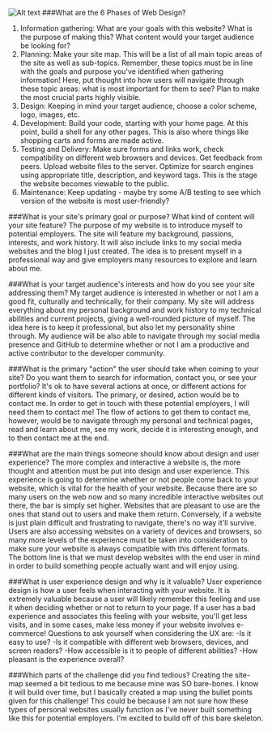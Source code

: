 ![Alt text](../site-map.png)
###What are the 6 Phases of Web Design?
1. Information gathering: What are your goals with this website? What is the purpose of making this? What content would your target audience be looking for?
2. Planning: Make your site map. This will be a list of all main topic areas of the site as well as sub-topics. Remember, these topics must be in line with the goals and purpose you've identified when gathering information! Here, put thought into how users will navigate through these topic areas: what is most important for them to see? Plan to make the most crucial parts highly visible.
3. Design: Keeping in mind your target audience, choose a color scheme, logo, images, etc.
4. Development: Build your code, starting with your home page. At this point, build a shell for any other pages. This is also where things like shopping carts and forms are made active.
5. Testing and Delivery: Make sure forms and links work, check compatibility on different web browsers and devices. Get feedback from peers. Upload website files to the server. Optimize for search engines using appropriate title, description, and keyword tags. This is the stage the website becomes viewable to the public.
6. Maintenance: Keep updating - maybe try some A/B testing to see which version of the website is most user-friendly?

###What is your site's primary goal or purpose? What kind of content will your site feature?
The purpose of my website is to introduce myself to potential employers. The site will feature my background, passions, interests, and work history. It will also include links to my social media websites and the blog I just created. The idea is to present myself in a professional way and give employers many resources to explore and learn about me.

###What is your target audience's interests and how do you see your site addressing them?
My target audience is interested in whether or not I am a good fit, culturally and technically, for their company. My site will address everything about my personal background and work history to my technical abilities and current projects, giving a well-rounded picture of myself. The idea here is to keep it professional, but also let my personality shine through. My audience will be also able to navigate through my social media presence and GitHub to determine whether or not I am a productive and active contributor to the developer community.

###What is the primary "action" the user should take when coming to your site? Do you want them to search for information, contact you, or see your portfolio? It's ok to have several actions at once, or different actions for different kinds of visitors.
The primary, or desired, action would be to contact me. In order to get in touch with these potential employers, I will need them to contact me! The flow of actions to get them to contact me, however, would be to navigate through my personal and technical pages, read and learn about me, see my work, decide it is interesting enough, and to then contact me at the end.

###What are the main things someone should know about design and user experience?
The more complex and interactive a website is, the more thought and attention must be put into design and user experience. This experience is going to determine whether or not people come back to your website, which is vital for the health of your website. Because there are so many users on the web now and so many incredible interactive websites out there, the bar is simply set higher. Websites that are pleasant to use are the ones that stand out to users and make them return. Conversely, if a website is just plain difficult and frustrating to navigate, there's no way it'll survive. Users are also accessing websites on a variety of devices and browsers, so many more levels of the experience must be taken into consideration to make sure your website is always compatible with this different formats. The bottom line is that we must develop websites with the end user in mind in order to build something people actually want and will enjoy using.

###What is user experience design and why is it valuable?
User experience design is how a user feels when interacting with your website. It is extremely valuable because a user will likely remember this feeling and use it when deciding whether or not to return to your page. If a user has a bad experience and associates this feeling with  your website, you'll get less visits, and in some cases, make less money if your website involves e-commerce! Questions to ask yourself when considering the UX are:
-Is it easy to use?
-Is it compatible with different web browsers, devices, and screen readers?
-How accessible is it to people of different abilities?
-How pleasant is the experience overall?

###Which parts of the challenge did you find tedious?
Creating the site-map seemed a bit tedious to me because mine was SO bare-bones. I know it will build over time, but I basically created a map using the bullet points given for this challenge! This could be because I am not sure how these types of personal websites usually function as I've never built something like this for potential employers. I'm excited to build off of this bare skeleton.
